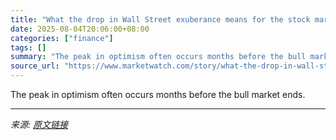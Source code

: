 ```yaml
---
title: "What the drop in Wall Street exuberance means for the stock market"
date: 2025-08-04T20:06:00+08:00
categories: ["finance"]
tags: []
summary: "The peak in optimism often occurs months before the bull market ends."
source_url: "https://www.marketwatch.com/story/what-the-drop-in-wall-street-exuberance-means-for-the-stock-market-fb44a5ba?mod=mw_rss_topstories"
---
```


The peak in optimism often occurs months before the bull market ends.

---

*来源: [原文链接](https://www.marketwatch.com/story/what-the-drop-in-wall-street-exuberance-means-for-the-stock-market-fb44a5ba?mod=mw_rss_topstories)*
